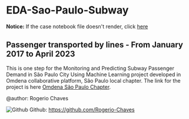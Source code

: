 # EDA-Sao-Paulo-Subway

**Notice:** If the case notebook file doesn't render, click [here](https://nbviewer.org/github/Rogerio-Chaves/EDA-Sao-Paulo-Subway/blob/main/EDA-Sao-Paulo-Subway.ipynb)

## Passenger transported by lines - From January 2017 to April 2023

This is one step for the Monitoring and Predicting Subway Passenger Demand in São Paulo City Using Machine Learning project developed in Omdena collaborative platform, São Paulo local chapter. The link for the project is here [Omdena São Paulo Chapter](https://omdena.com/local-chapters/sao-paulo-brazil-chapter/).

@author: Rogerio Chaves

![Github](https://github.githubassets.com/favicons/favicon.png) Github: https://github.com/Rogerio-Chaves
